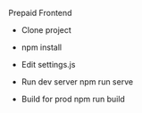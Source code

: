Prepaid Frontend

* Clone project

* npm install

* Edit settings.js

* Run dev server
npm run serve

* Build for prod
npm run build